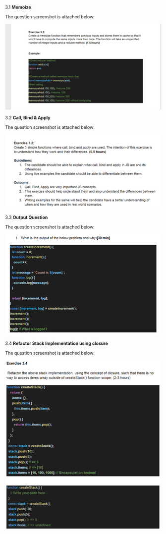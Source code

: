 3.1 **Memoize**

The question screenshot is attached below:

![Exercise3.1](/Week-3/questionScreenshots/3(i).png "Exercise3.1")

3.2 **Call, Bind & Apply**

The question screenshot is attached below:

![Exercise3.2](/Week-3/questionScreenshots/3(ii).png "Exercise3.2")

3.3 **Output Question**

The question screenshot is attached below:

![Exercise3.3](/Week-3/questionScreenshots/3(iii).png "Exercise3.3")

3.4 **Refactor Stack Implementation using closure**

The question screenshot is attached below:

![Exercise3.4](/Week-3/questionScreenshots/3(iv).png "Exercise3.4")



